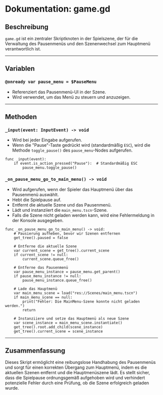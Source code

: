 # Dokumentation: game.gd

## Beschreibung
`game.gd` ist ein zentraler Skriptknoten in der Spielszene, der für die Verwaltung des Pausenmenüs und den Szenenwechsel zum Hauptmenü verantwortlich ist.

---

## Variablen

### `@onready var pause_menu = $PauseMenu`
- Referenziert das Pausenmenü-UI in der Szene.
- Wird verwendet, um das Menü zu steuern und anzuzeigen.

---

## Methoden

### `_input(event: InputEvent) -> void`
- Wird bei jeder Eingabe aufgerufen.
- Wenn die "Pause"-Taste gedrückt wird (standardmäßig `ESC`), wird die Methode `toggle_pause()` des `pause_menu`-Nodes aufgerufen.

```gdscript
func _input(event):
    if event.is_action_pressed("Pause"):  # Standardmäßig ESC
        pause_menu.toggle_pause()
```

### `_on_pause_menu_go_to_main_menu() -> void`
- Wird aufgerufen, wenn der Spieler das Hauptmenü über das Pausenmenü auswählt.
- Hebt die Spielpause auf.
- Entfernt die aktuelle Szene und das Pausenmenü.
- Lädt und instanziiert die `main_menu.tscn`-Szene.
- Falls die Szene nicht geladen werden kann, wird eine Fehlermeldung in der Konsole ausgegeben.

```gdscript
func _on_pause_menu_go_to_main_menu() -> void:
    # Pausierung aufheben, bevor wir Szenen entfernen
    get_tree().paused = false

    # Entferne die aktuelle Szene
    var current_scene = get_tree().current_scene
    if current_scene != null:
        current_scene.queue_free()

    # Entferne das Pausenmenü
    var pause_menu_instance = pause_menu.get_parent()
    if pause_menu_instance != null:
        pause_menu_instance.queue_free()

    # Lade das Hauptmenü
    var main_menu_scene = load("res://Scenes/main_menu.tscn")
    if main_menu_scene == null:
        print("Fehler: Die MainMenu-Szene konnte nicht geladen werden.")
        return

    # Instanziiere und setze das Hauptmenü als neue Szene
    var scene_instance = main_menu_scene.instantiate()
    get_tree().root.add_child(scene_instance)
    get_tree().current_scene = scene_instance
```

---

## Zusammenfassung
Dieses Skript ermöglicht eine reibungslose Handhabung des Pausenmenüs und sorgt für einen korrekten Übergang zum Hauptmenü, indem es die aktuellen Szenen entfernt und die Hauptmenüszene lädt. Es stellt sicher, dass die Spielpause ordnungsgemäß aufgehoben wird und verhindert potenzielle Fehler durch eine Prüfung, ob die Szene erfolgreich geladen wurde.

